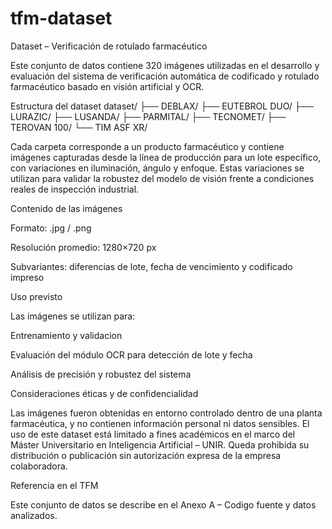 # tfm-dataset
Dataset – Verificación de rotulado farmacéutico

Este conjunto de datos contiene 320 imágenes utilizadas en el desarrollo y evaluación del sistema de verificación automática de codificado y rotulado farmacéutico basado en visión artificial y OCR.

Estructura del dataset
dataset/
├── DEBLAX/
├── EUTEBROL DUO/
├── LURAZIC/
├── LUSANDA/
├── PARMITAL/
├── TECNOMET/
├── TEROVAN 100/
└── TIM ASF XR/


Cada carpeta corresponde a un producto farmacéutico y contiene imágenes capturadas desde la línea de producción para un lote específico, con variaciones en iluminación, ángulo y enfoque.
Estas variaciones se utilizan para validar la robustez del modelo de visión frente a condiciones reales de inspección industrial.

Contenido de las imágenes

Formato: .jpg / .png

Resolución promedio: 1280×720 px


Subvariantes: diferencias de lote, fecha de vencimiento y codificado impreso

Uso previsto

Las imágenes se utilizan para:

Entrenamiento y validacion

Evaluación del módulo OCR para detección de lote y fecha

Análisis de precisión y robustez del sistema

Consideraciones éticas y de confidencialidad

Las imágenes fueron obtenidas en entorno controlado dentro de una planta farmacéutica, y no contienen información personal ni datos sensibles.
El uso de este dataset está limitado a fines académicos en el marco del Máster Universitario en Inteligencia Artificial – UNIR.
Queda prohibida su distribución o publicación sin autorización expresa de la empresa colaboradora.

Referencia en el TFM

Este conjunto de datos se describe en el Anexo A – Codigo fuente y datos analizados.
